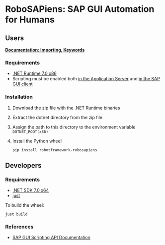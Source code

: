 # RoboSAPiens: SAP GUI Automation for Humans

## Users

**[Documentation: Importing, Keywords](https://imbus.github.io/robotframework-robosapiens/)**

### Requirements

- [.NET Runtime 7.0 x86](https://dotnet.microsoft.com/en-us/download/dotnet/7.0)
- Scripting must be enabled both [in the Application Server](https://help.sap.com/saphelp_aii710/helpdata/en/ba/b8710932b8c64a9e8acf5b6f65e740/content.htm?no_cache=true) and [in the SAP GUI client](https://help.sap.com/docs/sap_gui_for_windows/63bd20104af84112973ad59590645513/7ddb7c9c4a4c43219a65eee4ca8db001.html?version=760.01&locale=en-US)


### Installation

1. Download the zip file with the .NET Runtime binaries
2. Extract the dotnet directory from the zip file
3. Assign the path to this directory to the environment variable `DOTNET_ROOT(x86)`
4. Install the Python wheel

    ```powershell
    pip install robotframework-robosapiens
    ```


## Developers

### Requirements

- [.NET SDK 7.0 x64](https://dotnet.microsoft.com/en-us/download/dotnet/7.0)
- [just](https://github.com/casey/just/)

To build the wheel:

```
just build
```

### References

- [SAP GUI Scripting API Documentation](https://help.sap.com/docs/sap_gui_for_windows/b47d018c3b9b45e897faf66a6c0885a8/babdf65f4d0a4bd8b40f5ff132cb12fa.html?locale=en-US)
